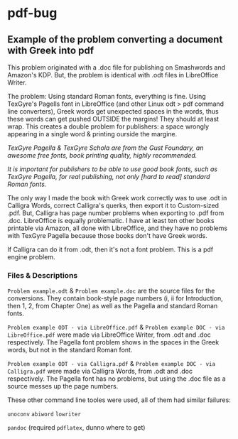 # pdf-bug
## Example of the problem converting a document with Greek into pdf

This problem originated with a .doc file for publishing on Smashwords and Amazon's KDP. But, the problem is identical with .odt files in LibreOffice Writer.

The problem: Using standard Roman fonts, everything is fine. Using TexGyre's Pagells font in LibreOffice (and other Linux odt > pdf command line converters), Greek words get unexpected spaces in the words, thus these words can get pushed OUTSIDE the margins! They should at least wrap. This creates a double problem for publishers: a space wrongly appearing in a single word & printing ourside the margine.

*TexGyre Pagella & TexGyre Schola are from the Gust Foundary, an awesome free fonts, book printing quality, highly recommended.*

*It is important for publishers to be able to use good book fonts, such as TexGyre Pagella, for real publishing, not only [hard to read] standard Roman fonts.*

The only way I made the book with Greek work correctly was to use .odt in Calligra Words, correct Calligra's querks, then export it to Custom-sized .pdf. But, Calligra has page number problems when exporting to .pdf from .doc. LibreOffice is equally problematic. I have at least ten other books printable via Amazon, all done with LibreOffice, and they have no problems with TexGyre Pagella because those books don't have Greek words.

If Calligra can do it from .odt, then it's not a font problem. This is a pdf engine problem.

### Files & Descriptions

`Problem example.odt` & `Problem example.doc` are the source files for the conversions. They contain book-style page numbers (i, ii for Introduction, then 1, 2, from Chapter One) as well as the Pagella and standard Roman fonts.

`Problem example ODT - via LibreOffice.pdf` & `Problem example DOC - via LibreOffice.pdf` were made via LibreOffice Writer, from .odt and .doc respectively. The Pagella font problem shows in the spaces in the Greek words, but not in the standard Roman font.

`Problem example ODT - via Calligra.pdf` & `Problem example DOC - via Calligra.pdf` were made via Calligra Words, from .odt and .doc respectively. The Pagella font has no problems, but using the .doc file as a source messes up the page numbers.

These other command line tooles were used, all of them had similar failures:

`unoconv` `abiword` `lowriter`

`pandoc` (required `pdflatex`, dunno where to get)
